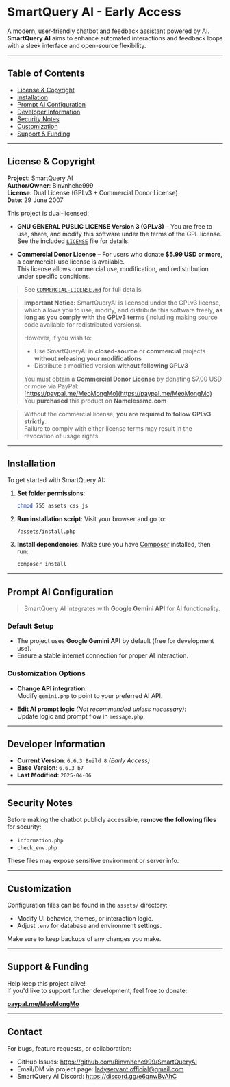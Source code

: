 # SmartQuery AI - Early Access

A modern, user-friendly chatbot and feedback assistant powered by AI.  
**SmartQuery AI** aims to enhance automated interactions and feedback loops with a sleek interface and open-source flexibility.

---

## Table of Contents

- [License & Copyright](#license--copyright)
- [Installation](#installation)
- [Prompt AI Configuration](#prompt-ai-configuration)
- [Developer Information](#developer-information)
- [Security Notes](#security-notes)
- [Customization](#customization)
- [Support & Funding](#support--funding)

---

## License & Copyright

**Project**: SmartQuery AI  
**Author/Owner**: Binvnhehe999  
**License**: Dual License (GPLv3 + Commercial Donor License)  
**Date**: 29 June 2007

This project is dual-licensed:

- **GNU GENERAL PUBLIC LICENSE Version 3 (GPLv3)** – You are free to use, share, and modify this software under the terms of the GPL license.  
  See the included [`LICENSE`](./LICENSE) file for details.

- **Commercial Donor License** – For users who donate **$5.99 USD or more**, a commercial-use license is available.  
  This license allows commercial use, modification, and redistribution under specific conditions.

> See [`COMMERCIAL-LICENSE.md`](./COMMERCIAL-LICENSE.md) for full details.

> **Important Notice:**
> SmartQueryAI is licensed under the GPLv3 license, which allows you to use, modify, and distribute this software freely, **as long as you comply with the GPLv3 terms** (including making source code available for redistributed versions).
>
> However, if you wish to:
> - Use SmartQueryAI in **closed-source** or **commercial** projects **without releasing your modifications**
> - Distribute a modified version **without following GPLv3**
>
> You must obtain a **Commercial Donor License** by donating $7.00 USD or more via PayPal:  
> [https://paypal.me/MeoMongMo](https://paypal.me/MeoMongMo)
> You **purchased** this product on **Namelessmc.com**

> Without the commercial license, **you are required to follow GPLv3 strictly**.  
> Failure to comply with either license terms may result in the revocation of usage rights.
---

## Installation

To get started with SmartQuery AI:

1. **Set folder permissions**:
   ```bash
   chmod 755 assets css js
   ```

2. **Run installation script**:
   Visit your browser and go to:
   ```
   /assets/install.php
   ```

3. **Install dependencies**:
   Make sure you have [Composer](https://getcomposer.org/) installed, then run:
   ```bash
   composer install
   ```

---

## Prompt AI Configuration

> SmartQuery AI integrates with **Google Gemini API** for AI functionality.

### Default Setup

- The project uses **Google Gemini API** by default (free for development use).
- Ensure a stable internet connection for proper AI interaction.

### Customization Options

- **Change API integration**:  
  Modify `gemini.php` to point to your preferred AI API.

- **Edit AI prompt logic** *(Not recommended unless necessary)*:  
  Update logic and prompt flow in `message.php`.

---

## Developer Information

- **Current Version**: `6.6.3 Build 8` *(Early Access)*
- **Base Version**: `6.6.3_b7`
- **Last Modified**: `2025-04-06`

---

## Security Notes

Before making the chatbot publicly accessible, **remove the following files** for security:

- `information.php`
- `check_env.php`

These files may expose sensitive environment or server info.

---

## Customization

Configuration files can be found in the `assets/` directory:

- Modify UI behavior, themes, or interaction logic.
- Adjust `.env` for database and environment settings.

Make sure to keep backups of any changes you make.

---

## Support & Funding

Help keep this project alive!  
If you'd like to support further development, feel free to donate:

[**paypal.me/MeoMongMo**](https://paypal.me/MeoMongMo)

---

## Contact

For bugs, feature requests, or collaboration:

- GitHub Issues: https://github.com/Binvnhehe999/SmartQueryAI
- Email/DM via project page: ladyservant.official@gmail.com
- SmartQuery AI Discord: https://discord.gg/e6qnwBvAhC
